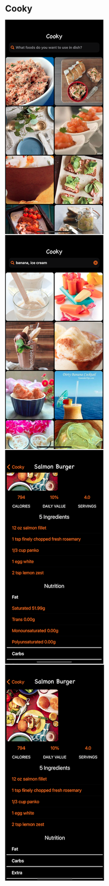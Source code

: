 # Cooky

![alt Main](https://github.com/reddarius76/Cooky/blob/master/Screens/main.png?raw=true) 
![alt Main](https://github.com/reddarius76/Cooky/blob/master/Screens/search.png?raw=true) 
![alt Main](https://github.com/reddarius76/Cooky/blob/master/Screens/detailNutrition.png?raw=true)
![alt Main](https://github.com/reddarius76/Cooky/blob/master/Screens/detailRecipe.png?raw=true) 
